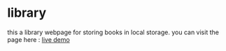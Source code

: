 # library
this a library webpage for storing books in local storage.
you can visit the page here : [live demo]( https://sofano.github.io/library )
